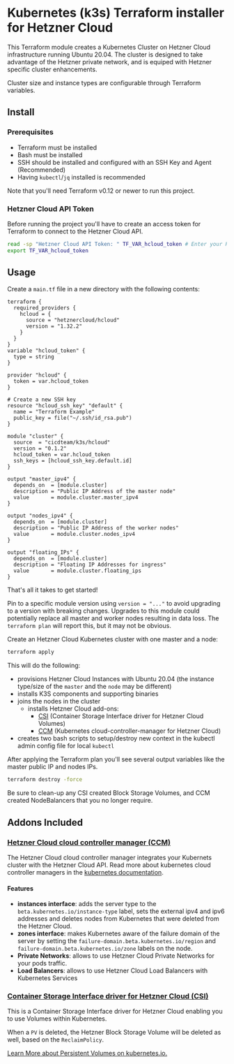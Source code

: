 # Kubernetes (k3s) Terraform installer for Hetzner Cloud

This Terraform module creates a Kubernetes Cluster on Hetzner Cloud
infrastructure running Ubuntu 20.04. The cluster is designed to take advantage
of the Hetzner private network, and is equiped with Hetzner specific cluster
enhancements.

Cluster size and instance types are configurable through Terraform variables.

## Install

### Prerequisites

- Terraform must be installed
- Bash must be installed
- SSH should be installed and configured with an SSH Key and Agent (Recommended)
- Having `kubectl`/`jq` installed is recommended

Note that you'll need Terraform v0.12 or newer to run this project.

### Hetzner Cloud API Token

Before running the project you'll have to create an access token for Terraform
to connect to the Hetzner Cloud API.

```bash
read -sp "Hetzner Cloud API Token: " TF_VAR_hcloud_token # Enter your Hetzner Cloud API Token (it will be hidden)
export TF_VAR_hcloud_token
```

## Usage

Create a `main.tf` file in a new directory with the following contents:

```hcl
terraform {
  required_providers {
    hcloud = {
      source = "hetznercloud/hcloud"
      version = "1.32.2"
    }
  }
}
variable "hcloud_token" {
  type = string
}

provider "hcloud" {
  token = var.hcloud_token
}

# Create a new SSH key
resource "hcloud_ssh_key" "default" {
  name = "Terraform Example"
  public_key = file("~/.ssh/id_rsa.pub")
}

module "cluster" {
  source  = "cicdteam/k3s/hcloud"
  version = "0.1.2"
  hcloud_token = var.hcloud_token
  ssh_keys = [hcloud_ssh_key.default.id]
}

output "master_ipv4" {
  depends_on  = [module.cluster]
  description = "Public IP Address of the master node"
  value       = module.cluster.master_ipv4
}

output "nodes_ipv4" {
  depends_on  = [module.cluster]
  description = "Public IP Address of the worker nodes"
  value       = module.cluster.nodes_ipv4
}

output "floating_IPs" {
  depends_on  = [module.cluster]
  description = "Floating IP Addresses for ingress"
  value       = module.cluster.floating_ips
}
```

That's all it takes to get started!

Pin to a specific module version using `version = "..."` to avoid upgrading to a
version with breaking changes. Upgrades to this module could potentially replace
all master and worker nodes resulting in data loss. The `terraform plan` will
report this, but it may not be obvious.

Create an Hetzner Cloud Kubernetes cluster with one master and a node:

```bash
terraform apply
```

This will do the following:

- provisions Hetzner Cloud Instances with Ubuntu 20.04 (the instance type/size
  of the `master` and the `node` may be different)
- installs K3S components and supporting binaries
- joins the nodes in the cluster
  - installs Hetzner Cloud add-ons:
    - [CSI](https://github.com/hetznercloud/csi-driver) (Container Storage
      Interface driver for Hetzner Cloud Volumes)
    - [CCM](https://github.com/hetznercloud/hcloud-cloud-controller-manager)
      (Kubernetes cloud-controller-manager for Hetzner Cloud)
- creates two bash scripts to setup/destroy new context in the kubectl admin
  config file for local `kubectl`

After applying the Terraform plan you'll see several output variables like the
master public IP and nodes IPs.

```bash
terraform destroy -force
```

Be sure to clean-up any CSI created Block Storage Volumes, and CCM created
NodeBalancers that you no longer require.

## Addons Included

### [**Hetzner Cloud cloud controller manager (CCM)**](https://github.com/hetznercloud/hcloud-cloud-controller-manager)

The Hetzner Cloud cloud controller manager integrates your Kubernets cluster
with the Hetzner Cloud API. Read more about kubernetes cloud controller managers
in the
[kubernetes documentation](https://kubernetes.io/docs/tasks/administer-cluster/running-cloud-controller/).

#### Features

- **instances interface**: adds the server type to the
  `beta.kubernetes.io/instance-type` label, sets the external ipv4 and ipv6
  addresses and deletes nodes from Kubernetes that were deleted from the Hetzner
  Cloud.
- **zones interface**: makes Kubernetes aware of the failure domain of the
  server by setting the `failure-domain.beta.kubernetes.io/region` and
  `failure-domain.beta.kubernetes.io/zone` labels on the node.
- **Private Networks**: allows to use Hetzner Cloud Private Networks for your
  pods traffic.
- **Load Balancers**: allows to use Hetzner Cloud Load Balancers with Kubernetes
  Services

### [**Container Storage Interface driver for Hetzner Cloud (CSI)**](https://github.com/hetznercloud/csi-driver)

This is a Container Storage Interface driver for Hetzner Cloud enabling you to
use Volumes within Kubernetes.

When a `PV` is deleted, the Hetzner Block Storage Volume will be deleted as
well, based on the `ReclaimPolicy`.

[Learn More about Persistent Volumes on kubernetes.io.](https://kubernetes.io/docs/concepts/storage/persistent-volumes/)

